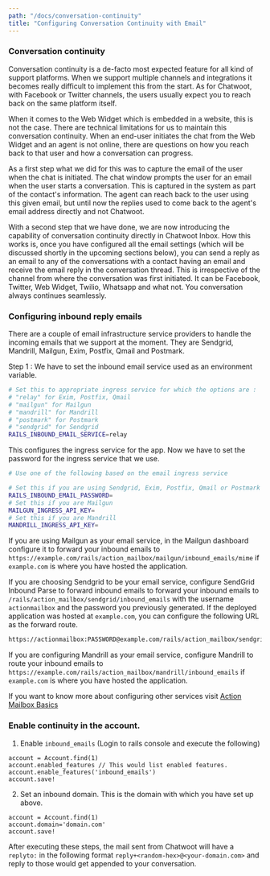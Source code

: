 ```yaml
---
path: "/docs/conversation-continuity"
title: "Configuring Conversation Continuity with Email"
---
```


### Conversation continuity

Conversation continuity is a de-facto most expected feature for all kind of support platforms. When we support multiple channels and integrations it becomes really difficult to implement this from the start. As for Chatwoot, with Facebook or Twitter channels, the users usually expect you to reach back on the same platform itself.

When it comes to the Web Widget which is embedded in a website, this is not the case. There are technical limitations for us to maintain this conversation continuity. When an end-user initiates the chat from the Web Widget and an agent is not online, there are questions on how you reach back to that user and how a conversation can progress.

As a first step what we did for this was to capture the email of the user when the chat is initiated. The chat window prompts the user for an email when the user starts a conversation. This is captured in the system as part of the contact's information. The agent can reach back to the user using this given email, but until now the replies used to come back to the agent's email address directly and not Chatwoot.

With a second step that we have done, we are now introducing the capability of conversation continuity directly in Chatwoot Inbox. How this works is, once you have configured all the email settings (which will be discussed shortly in the upcoming sections below), you can send a reply as an email to any of the conversations with a contact having an email and receive the email reply in the conversation thread. This is irrespective of the channel from where the conversation was first initiated. It can be Facebook, Twitter, Web Widget, Twilio, Whatsapp and what not. You conversation always continues seamlessly.

### Configuring inbound reply emails

There are a couple of email infrastructure service providers to handle the incoming emails that we support at the moment. They are
Sendgrid, Mandrill, Mailgun, Exim, Postfix, Qmail and Postmark.

Step 1 : We have to set the inbound email service used as an environment variable.

```bash
# Set this to appropriate ingress service for which the options are :
# "relay" for Exim, Postfix, Qmail
# "mailgun" for Mailgun
# "mandrill" for Mandrill
# "postmark" for Postmark
# "sendgrid" for Sendgrid
RAILS_INBOUND_EMAIL_SERVICE=relay
```

This configures the ingress service for the app. Now we have to set the password for the ingress service that we use.

```bash
# Use one of the following based on the email ingress service

# Set this if you are using Sendgrid, Exim, Postfix, Qmail or Postmark
RAILS_INBOUND_EMAIL_PASSWORD=
# Set this if you are Mailgun
MAILGUN_INGRESS_API_KEY=
# Set this if you are Mandrill
MANDRILL_INGRESS_API_KEY=
```

If you are using Mailgun as your email service, in the Mailgun dashboard configure it to forward your inbound emails to `https://example.com/rails/action_mailbox/mailgun/inbound_emails/mime` if `example.com` is where you have hosted the application.

If you are choosing Sendgrid to be your email service, configure SendGrid Inbound Parse to forward inbound emails to forward your inbound emails to `/rails/action_mailbox/sendgrid/inbound_emails` with the username `actionmailbox` and the password you previously generated. If the deployed application was hosted at `example.com`, you can configure the following URL as the forward route.

```bash
https://actionmailbox:PASSWORD@example.com/rails/action_mailbox/sendgrid/inbound_emails
```

If you are configuring Mandrill as your email service, configure Mandrill to route your inbound emails to `https://example.com/rails/action_mailbox/mandrill/inbound_emails` if `example.com` is where you have hosted the application.

If you want to know more about configuring other services visit [Action Mailbox Basics](https://edgeguides.rubyonrails.org/action_mailbox_basics.html#configuration)

### Enable continuity in the account.

1. Enable `inbound_emails` (Login to rails console and execute the following)

```
account = Account.find(1)
account.enabled_features // This would list enabled features.
account.enable_features('inbound_emails')
account.save!
```

2. Set an inbound domain. This is the domain with which you have set up above.

```
account = Account.find(1)
account.domain='domain.com'
account.save!
```

After executing these steps, the mail sent from Chatwoot will have a `replyto:` in the following format `reply+<random-hex>@<your-domain.com>` and reply to those would get appended to your conversation.
